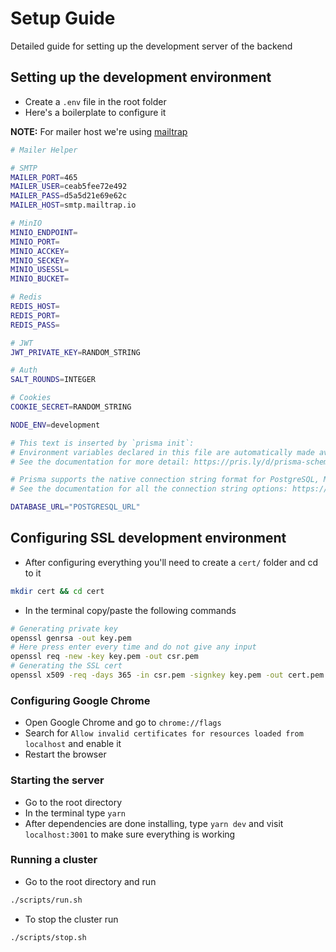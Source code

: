 # Setup Guide

Detailed guide for setting up the development server of the backend

## Setting up the development environment

- Create a `.env` file in the root folder
- Here's a boilerplate to configure it

**NOTE:** For mailer host we're using [mailtrap](https://mailtrap.io)

```bash
# Mailer Helper

# SMTP
MAILER_PORT=465
MAILER_USER=ceab5fee72e492
MAILER_PASS=d5a5d21e69e62c
MAILER_HOST=smtp.mailtrap.io

# MinIO
MINIO_ENDPOINT=
MINIO_PORT=
MINIO_ACCKEY=
MINIO_SECKEY=
MINIO_USESSL=
MINIO_BUCKET=

# Redis
REDIS_HOST=
REDIS_PORT=
REDIS_PASS=

# JWT
JWT_PRIVATE_KEY=RANDOM_STRING

# Auth
SALT_ROUNDS=INTEGER

# Cookies
COOKIE_SECRET=RANDOM_STRING

NODE_ENV=development

# This text is inserted by `prisma init`:
# Environment variables declared in this file are automatically made available to Prisma.
# See the documentation for more detail: https://pris.ly/d/prisma-schema#using-environment-variables

# Prisma supports the native connection string format for PostgreSQL, MySQL, SQL Server and SQLite.
# See the documentation for all the connection string options: https://pris.ly/d/connection-strings

DATABASE_URL="POSTGRESQL_URL"

```

## Configuring SSL development environment

- After configuring everything you'll need to create a `cert/` folder and cd to it

```bash
mkdir cert && cd cert
```

- In the terminal copy/paste the following commands

```bash
# Generating private key
openssl genrsa -out key.pem
# Here press enter every time and do not give any input
openssl req -new -key key.pem -out csr.pem
# Generating the SSL cert
openssl x509 -req -days 365 -in csr.pem -signkey key.pem -out cert.pem
```

### Configuring Google Chrome

- Open Google Chrome and go to `chrome://flags`
- Search for `Allow invalid certificates for resources loaded from localhost` and enable it
- Restart the browser

### Starting the server

- Go to the root directory
- In the terminal type `yarn`
- After dependencies are done installing, type `yarn dev` and visit `localhost:3001` to make sure everything is working

### Running a cluster

- Go to the root directory and run

```bash
./scripts/run.sh
```

- To stop the cluster run

```bash
./scripts/stop.sh
```
